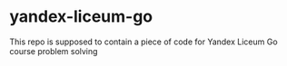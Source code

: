 # yandex-liceum-go
This repo is supposed to contain a piece of code for Yandex Liceum Go course problem solving
